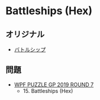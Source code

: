 # Battleships (Hex)

## オリジナル
- [バトルシップ](battleships.md)

## 問題
- [WPF PUZZLE GP 2019 ROUND 7](../questions/wpfpgp2019_7.md)
	- 15\. Battleships (Hex)

